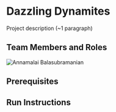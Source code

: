 # Dazzling Dynamites

Project description (~1 paragraph)

## Team Members and Roles
 ![Annamalai Balasubramanian](https://github.com/balasuba/CIS641-HW2-Balasubramanian)

## Prerequisites

## Run Instructions
